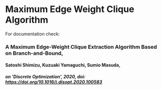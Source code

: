 # Maximum Edge Weight Clique Algorithm

For documentation check:

### A Maximum Edge-Weight Clique Extraction Algorithm Based on Branch-and-Bound,
#### Satoshi Shimizu, Kuzuaki Yamaguchi, Sumio Masuda,
##### on 'Discrete Optimization', 2020, doi: https://doi.org/10.1016/j.disopt.2020.100583
